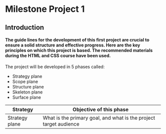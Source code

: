 # **Milestone Project 1**
## __Introduction__

####  The guide lines for the development of this first project are crucial to ensure a solid structure and effective progress. Here are the key principles on which this project is based. The recommended materials during the  HTML and CSS course have been used.
The project will be developed in 5 phases called:
* Strategy plane
* Scope plane
* Structure plane
* Skeleton plane
* Surface plane

|  **Strategy**   |                   **Objective of this phase**                     |
| --------------- | ----------------------------------------------------------------- |
| Strategy plane  | What is the primary goal, and what is the project target audience | 


  
